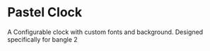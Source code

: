 # Pastel Clock

A Configurable clock with custom fonts and background.  Designed
specifically for bangle 2
